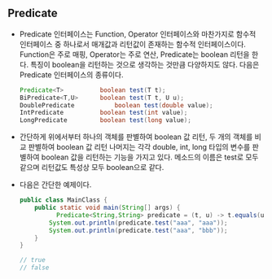 ## Predicate

- Predicate 인터페이스는 Function, Operator 인터페이스와 마찬가지로 함수적 인터페이스 중 하나로서
  매개값과 리턴값이 존재하는 함수적 인터페이스이다.
  Function은 주로 매핑, Operator는 주로 연산, Predicate는 boolean 리턴을 한다.
  특징이 boolean을 리턴하는 것으로 생각하는 것만큼 다양하지도 않다.
  다음은 Predicate 인터페이스의 종류이다.

  ```java
  Predicate<T>			boolean test(T t);
  BiPredicate<T,U>		boolean test(T t, U u);
  DoublePredicate			boolean test(double value);
  IntPredicate			boolean test(int value);
  LongPredicate			boolean test(long value);
  ```

- 간단하게 위에서부터 하나의 객체를 판별하여 boolean 값 리턴,
  두 개의 객체를 비교 판별하여 boolean 값 리턴
  나머지는 각각 double, int, long 타입의 변수를 판별하여 boolean 값을 리턴하는 기능을 가지고 있다.
  메소드의 이름은 test로 모두 같으며 리턴값도 특성상 모두 boolean으로 같다.

- 다음은 간단한 예제이다.

  ```java
  public class MainClass {
      public static void main(String[] args) {
         	Predicate<String,String> predicate = (t, u) -> t.equals(u);
          System.out.println(predicate.test("aaa", "aaa"));
          System.out.println(predicate.test("aaa", "bbb"));
      }
  }
  
  // true
  // false
  ```

  